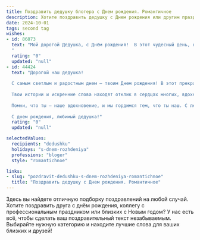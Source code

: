 ```yaml
---
title: Поздравить дедушку блогера c Днем рождения. Романтичное
description: Хотите поздравить дедушку c Днем рождения или другим праздником? Наш ИИ создаст незабываемое поздравление, а вы обязательно выделитесь среди других.  
date: 2024-10-01
tags: second tag
wishes:
- id: 86873
  text: "Мой дорогой Дедушка, с Днём рождения!  В этот чудесный день, наполненный светом и теплом, я хочу выразить тебе свою безграничную любовь и восхищение. Твой блог – это не просто строки на экране, это отражение твоей яркой, неповторимой души,  история, написанная талантом и любовью к жизни. Пусть каждый новый день приносит тебе вдохновение, радость и  счастье, а твоя жизнь будет согрета  теплотой близких и  неиссякаемым потоком творческой энергии. С днём рождения, мой любимый Дедушка!
  "
  rating: "0"
  updated: "null"
- id: 44424
  text: "Дорогой наш дедушка!
  
  С самым светлым и радостным днем – твоим Днем рождения! В этот прекрасный момент мы хотим поздравить тебя с очередным годом, полным вдохновения и новых горизонтов. Ты – не просто дедушка, ты наш мудрый наставник и талантливый блогер, делящийся с миром своими мыслями и переживаниями.
  
  Твои истории и искренние слова находят отклик в сердцах многих, вдохновляя их следовать за мечтой и делиться своими эмоциями. Пусть каждый новый день приносит тебе радость, любовь и творческое звучание. Желаем здоровья, счастья и бесконечного потока идей для твоих замечательных публикаций.
  
  Помни, что ты – наше вдохновение, и мы гордимся тем, что ты наш. С любовью и глубоким уважением, поздравляем тебя с этим особенным днем!
  
  С днем рождения, любимый дедушка!"
  rating: "0"
  updated: "null"

selectedValues:
  recipients: "dedushku"
  holidays: "s-dnem-rozhdeniya"
  professions: "bloger"
  style: "romantichnoe"

links:
- slug: "pozdravit-dedushku-s-dnem-rozhdeniya-romantichnoe"
  title: "Поздравить дедушку c Днем рождения. Романтичное"
---
```


Здесь вы найдете отличную подборку поздравлений на любой случай.
Хотите поздравить друга с днём рождения, коллегу с профессиональным праздником или близких с Новым годом? У нас есть всё, чтобы сделать ваш поздравительный текст незабываемым. Выбирайте нужную категорию и находите лучшие слова для ваших близких и друзей!
